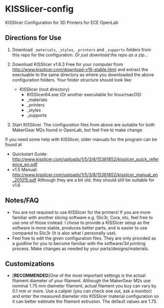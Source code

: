 # KISSlicer-config
KISSlicer Configuration for 3D Printers for ECE OpenLab

## Directions for Use

1. Download `_materials`,  `_styles`, `_printers` and `_supports` folders from this repo for the configuration. _Or just download the repo as a zip_...
2. Download KISSlicer v1.6.3 Free for your computer from http://www.kisslicer.com/download-v16-stable.html and extract the exectuable to the same directory as where you downloaded the above configuration folders.
  Your folder structure should look like:
    - KISSlicer (root directory)
        - KISSlicer64.exe (Or another executable for linux/macOS)
        - _materials
        - _printers
        - _styles
        - _supports
        
3. Start KISSlicer. The configuration files from above are suitable for both MakerGear M2s found in OpenLab, but feel free to make change

If you need some help with KISSlicer, older manuals for the program can be found at 
 * Quickstart Guide: http://www.kisslicer.com/uploads/1/5/3/8/15381852/kisslicer_quick_reference_en.pdf
 * v1.5 Manual: http://www.kisslicer.com/uploads/1/5/3/8/15381852/kisslicer_manual_en_201015.pdf
Although they are a bit old, they should still be suitable for v1.6

## Notes/FAQ
 * You are not required to use KISSlicer for the printers! If you are more familiar with another slicing software e.g. Slic3r, Cura, etc, feel free to use one of those instead. I chose to provide a KISSlicer setup as the software is more stable, produces better parts, and is easier to use compared to Slic3r (It is also what I personally use). 
 * Feel free to edit the given configuration files. They are only provided as a guidline for you to become familiar with the software/3d printing process. Make changes as needed by your parts/designs/materials.
 
 ## Customizations
 
 * [__RECOMMENDED__]One of the most important settings is the actual filament diameter of your filament. Although the MakerGear M2s use nominal 1.75 mm diameter filament, actual filament you buy can vary by 0.1 mm or more. Use a caliper (you can check one out, ask a monitor) and enter the measured diameter into KISSlicer material configuration so it can better estimate the filament extrusion. The default values are 1.75.  
